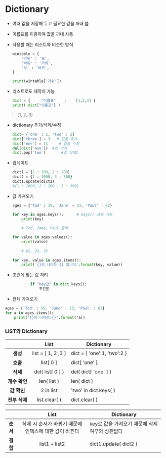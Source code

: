 # Dictionary

* 여러 값을 저장해 두고 필요한 값을 꺼내 씀

* 이름표를 이용하여 값을 꺼내 사용

* 사용할 때는 리스트와 비슷한 방식

  ````python
  wintable = {
      '가위' : '보',
      '바위' : '가위',
      '보' : '바위',
  }
  
  print(wintable['가위'])
  ````

  

* 리스트로도 제작이 가능

  ````python
  dict = {     "이름표"    :    [1,2,3] }
  print( dict["이름표"] )
  ````

  

>  [1, 2, 3]

* dictionary 추가/삭제/수정

  ````python
  dict= {'one' : 1, 'two' : 2}
  dict['three'] = 3   # 값을 추가
  dict['one'] = 11     # 값을 수정
  del(dict['one']) 	#값 삭제
  dict.pop('two')		#값 삭제2
  ````

* 업데이트

  ````python
  dict1 = {1 : 100, 2 : 200}
  dict2 = {1 : 1000, 3 : 300}
  dict1.update(dict2)       
  #{1 : 1000, 2 : 200 : 3 : 300}
  ````

  

* 값 가져오기

  

  ````python
  ages = {'Tod' : 35, 'Jane' = 23, 'Paul' : 62}
  
  for key in ages.keys():      # keys() 생략 가능
      print(key)              
      
      # Tod, Jame, Paul 출력
  
  for value in ages.values():
      print(value)
      
      # 62, 23, 35
      
  for key, value in ages.items():
      print('{}의 나이는 {} 입니다'.format(key, value))
  ````

* 조건에 맞는 값 처리

  ````python
          if "key값" in dict.keys():
              조건문
  ````


* 전체 가져오기

````python
ages = {'Tod' : 35, 'Jane' : 23, 'Paul' : 62}
for a in ages.items():
    print('{}의 나이는:{}'.format(*a)) 
````





### LIST와 Dictionary

|               |        List        | Dictionary                  |
| :-----------: | :----------------: | --------------------------- |
|   **생성**    | list = [ 1, 2 ,3 ] | dict = { 'one':1, 'two':2 } |
|   **호출**    |     list[ 0 ]      | dict[ 'one' ]               |
|   **삭제**    |  del( list[ 0 ] )  | del( dict[ 'one' ] )        |
| **개수 확인** |    len( list )     | len( dict )                 |
|  **값 확인**  |     2 in list      | 'two' in dict.keys( )       |
| **전부 삭제** |   list.clear( )    | dict.clear( )               |



|          |                          List                          | Dictionary                                      |
| :------: | :----------------------------------------------------: | ----------------------------------------------- |
| **순서** | 삭제 시 순서가 바뀌기 때문에 인덱스에 대한 값이 바뀐다 | key로 값을 가져오기 때문에 삭제 여부와 상관없다 |
| **결합** |                     list1 + list2                      | dict1.update( dict2 )                           |


